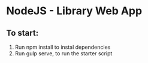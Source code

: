# NodeJS - Library Web App

## To start:

1. Run npm install to instal dependencies
2. Run gulp serve, to run the starter script
